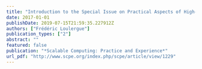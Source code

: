 ```yaml
---
title: "Introduction to the Special Issue on Practical Aspects of High-Level Parallel Programming"
date: 2017-01-01
publishDate: 2019-07-15T21:59:35.227912Z
authors: ["Frédéric Loulergue"]
publication_types: ["2"]
abstract: ""
featured: false
publication: "*Scalable Computing: Practice and Experience*"
url_pdf: "http://www.scpe.org/index.php/scpe/article/view/1229"
---
```


